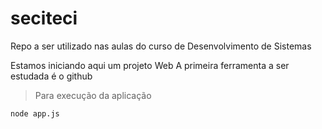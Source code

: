 # seciteci
Repo a ser utilizado nas aulas do curso de Desenvolvimento de Sistemas

Estamos iniciando aqui um projeto Web
A primeira ferramenta a ser estudada é o github

> Para execução da aplicação
```
node app.js
```
